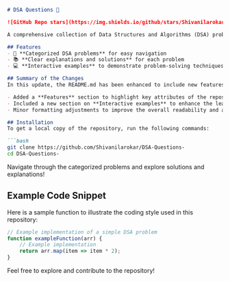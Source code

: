 ```markdown
# DSA Questions 🤖

![GitHub Repo stars](https://img.shields.io/github/stars/Shivanilarokar/DSA-Questions-) ![GitHub forks](https://img.shields.io/github/forks/Shivanilarokar/DSA-Questions-) ![GitHub issues](https://img.shields.io/github/issues/Shivanilarokar/DSA-Questions-)

A comprehensive collection of Data Structures and Algorithms (DSA) problems to help developers and learners practice and enhance their coding skills through a variety of algorithmic challenges.

## Features
- 🚀 **Categorized DSA problems** for easy navigation
- 📚 **Clear explanations and solutions** for each problem
- 💻 **Interactive examples** to demonstrate problem-solving techniques

## Summary of the Changes
In this update, the README.md has been enhanced to include new features and improvements:

- Added a **Features** section to highlight key attributes of the repository.
- Included a new section on **Interactive examples** to enhance the learning experience.
- Minor formatting adjustments to improve the overall readability and aesthetic of the document.

## Installation
To get a local copy of the repository, run the following commands:

```bash
git clone https://github.com/Shivanilarokar/DSA-Questions-
cd DSA-Questions-
```

Navigate through the categorized problems and explore solutions and explanations!

## Example Code Snippet
Here is a sample function to illustrate the coding style used in this repository:

```javascript
// Example implementation of a simple DSA problem
function exampleFunction(arr) {
    // Example implementation
    return arr.map(item => item * 2);
}
```

Feel free to explore and contribute to the repository!
```